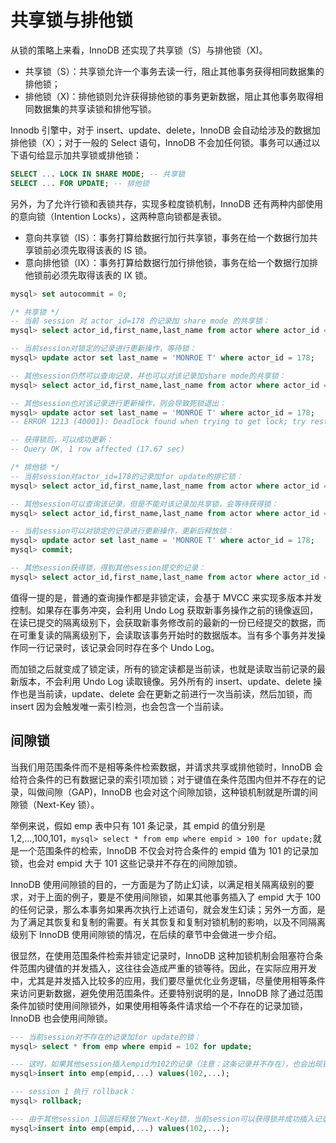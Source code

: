 # 共享锁与排他锁

从锁的策略上来看，InnoDB 还实现了共享锁（S）与排他锁（X)。

- 共享锁（S）：共享锁允许一个事务去读一行，阻止其他事务获得相同数据集的排他锁；
- 排他锁（X)：排他锁则允许获得排他锁的事务更新数据，阻止其他事务取得相同数据集的共享读锁和排他写锁。

Innodb 引擎中，对于 insert、update、delete，InnoDB 会自动给涉及的数据加排他锁（X）；对于一般的 Select 语句，InnoDB 不会加任何锁。事务可以通过以下语句给显示加共享锁或排他锁：

```sql
SELECT ... LOCK IN SHARE MODE; -- 共享锁
SELECT ... FOR UPDATE; -- 排他锁
```

另外，为了允许行锁和表锁共存，实现多粒度锁机制，InnoDB 还有两种内部使用的意向锁（Intention Locks），这两种意向锁都是表锁。

- 意向共享锁（IS）：事务打算给数据行加行共享锁，事务在给一个数据行加共享锁前必须先取得该表的 IS 锁。
- 意向排他锁（IX）：事务打算给数据行加行排他锁，事务在给一个数据行加排他锁前必须先取得该表的 IX 锁。

```sql
mysql> set autocommit = 0;

/* 共享锁 */
-- 当前 session 对 actor_id=178 的记录加 share mode 的共享锁：
mysql> select actor_id,first_name,last_name from actor where actor_id = 178 lock in share mode;

-- 当前session对锁定的记录进行更新操作，等待锁：
mysql> update actor set last_name = 'MONROE T' where actor_id = 178;

-- 其他session仍然可以查询记录，并也可以对该记录加share mode的共享锁：
mysql> select actor_id,first_name,last_name from actor where actor_id = 178lock in share mode;

-- 其他session也对该记录进行更新操作，则会导致死锁退出：
mysql> update actor set last_name = 'MONROE T' where actor_id = 178;
-- ERROR 1213 (40001): Deadlock found when trying to get lock; try restarting transaction

-- 获得锁后，可以成功更新：
-- Query OK, 1 row affected (17.67 sec)

/* 排他锁 */
-- 当前session对actor_id=178的记录加for update的排它锁：
mysql> select actor_id,first_name,last_name from actor where actor_id = 178 for update;

-- 其他session可以查询该记录，但是不能对该记录加共享锁，会等待获得锁：
mysql> select actor_id,first_name,last_name from actor where actor_id = 178 for update;

-- 当前session可以对锁定的记录进行更新操作，更新后释放锁：
mysql> update actor set last_name = 'MONROE T' where actor_id = 178;
mysql> commit;

-- 其他session获得锁，得到其他session提交的记录：
mysql> select actor_id,first_name,last_name from actor where actor_id = 178 for update;
```

值得一提的是，普通的查询操作都是非锁定读，会基于 MVCC 来实现多版本并发控制。如果存在事务冲突，会利用 Undo Log 获取新事务操作之前的镜像返回，在读已提交的隔离级别下，会获取新事务修改前的最新的一份已经提交的数据，而在可重复读的隔离级别下，会读取该事务开始时的数据版本。当有多个事务并发操作同一行记录时，该记录会同时存在多个 Undo Log。

而加锁之后就变成了锁定读，所有的锁定读都是当前读，也就是读取当前记录的最新版本，不会利用 Undo Log 读取镜像。另外所有的 insert、update、delete 操作也是当前读，update、delete 会在更新之前进行一次当前读，然后加锁，而 insert 因为会触发唯一索引检测，也会包含一个当前读。

## 间隙锁

当我们用范围条件而不是相等条件检索数据，并请求共享或排他锁时，InnoDB 会给符合条件的已有数据记录的索引项加锁；对于键值在条件范围内但并不存在的记录，叫做间隙（GAP)，InnoDB 也会对这个间隙加锁，这种锁机制就是所谓的间隙锁（Next-Key 锁）。

举例来说，假如 emp 表中只有 101 条记录，其 empid 的值分别是 1,2,...,100,101，`mysql> select * from emp where empid > 100 for update;`就是一个范围条件的检索，InnoDB 不仅会对符合条件的 empid 值为 101 的记录加锁，也会对 empid 大于 101 这些记录并不存在的间隙加锁。

InnoDB 使用间隙锁的目的，一方面是为了防止幻读，以满足相关隔离级别的要求，对于上面的例子，要是不使用间隙锁，如果其他事务插入了 empid 大于 100 的任何记录，那么本事务如果再次执行上述语句，就会发生幻读；另外一方面，是为了满足其恢复和复制的需要。有关其恢复和复制对锁机制的影响，以及不同隔离级别下 InnoDB 使用间隙锁的情况，在后续的章节中会做进一步介绍。

很显然，在使用范围条件检索并锁定记录时，InnoDB 这种加锁机制会阻塞符合条件范围内键值的并发插入，这往往会造成严重的锁等待。因此，在实际应用开发中，尤其是并发插入比较多的应用，我们要尽量优化业务逻辑，尽量使用相等条件来访问更新数据，避免使用范围条件。还要特别说明的是，InnoDB 除了通过范围条件加锁时使用间隙锁外，如果使用相等条件请求给一个不存在的记录加锁，InnoDB 也会使用间隙锁。

```sql
--- 当前session对不存在的记录加for update的锁：
mysql> select * from emp where empid = 102 for update;

--- 这时，如果其他session插入empid为102的记录（注意：这条记录并不存在），也会出现锁等待：
mysql>insert into emp(empid,...) values(102,...);

--- session 1 执行 rollback：
mysql> rollback;

--- 由于其他session_1回退后释放了Next-Key锁，当前session可以获得锁并成功插入记录：
mysql>insert into emp(empid,...) values(102,...);
```
